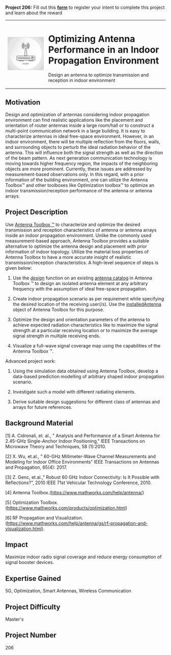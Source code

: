 **Project 206:** Fill out this <strong>[form](https://forms.office.com/Pages/ResponsePage.aspx?id=ETrdmUhDaESb3eUHKx3B5lOTzSa_A6lPqq2LJKzvpM5UMTBZRkc4UTRETjFERVRDWllQRE40OUFSQS4u)</strong> to  register your intent to complete this project and learn about the reward

<table>
<td><img src="/images/indoor_propagation.jpg"  width=500 /></td>
<td><p><h1>Optimizing Antenna Performance in an Indoor Propagation Environment</h1></p>
<p> Design an antenna to optimize transmission and reception in indoor environment</p>
</table>

## Motivation

Design and optimization of antennas considering indoor propagation environment can find realistic applications like the placement and orientation of router antennas inside a large room/hall or to construct a multi-point communication network in a large building. It is easy to characterize antennas in ideal free-space environment. However, in an indoor environment, there will be multiple reflection from the floors, walls, and surrounding objects to perturb the ideal radiation behavior of the antenna. This will influence both the signal strength as well as the direction of the beam pattern. As next generation communication technology is moving towards higher frequency region, the impacts of the neighboring objects are more prominent. Currently, these issues are addressed by measurement-based observations only. In this regard, with a prior information of the building environment, one can utilize the Antenna Toolbox™ and other toolboxes like Optimization toolbox™ to optimize an indoor transmission/reception performance of the antenna or antenna arrays. 

## Project Description

Use [Antenna Toolbox ™](https://www.mathworks.com/products/antenna.html) to characterize and optimize the desired transmission and reception characteristics of antenna or antenna arrays inside an indoor propagation environment. Unlike the commonly used measurement-based approach, Antenna Toolbox provides a suitable alternative to optimize the antenna design and placement with prior information of indoor topology. Utilize the material loss properties of Antenna Toolbox to have a more accurate insight of realistic transmission/reception characteristics. A high-level sequence of steps is given below: 

1. Use the [*design*](https://www.mathworks.com/help/antenna/ref/design.html) function on an existing [antenna  catalog]( https://www.mathworks.com/help/antenna/antenna-catalog.html) in Antenna Toolbox ™ to design an isolated antenna element at any arbitrary frequency with the assumption of ideal free-space propagation.  

2. Create indoor propagation scenario as per requirement while specifying the desired location of the receiving user(/s). Use the [installedAntenna](https://www.mathworks.com/help/antenna/ref/installedantenna.html) object of Antenna Toolbox for this purpose. 

3. Optimize the design and orientation parameters of the antenna to achieve expected radiation characteristics like to maximize the signal strength at a particular receiving location or to maximize the average signal strength in multiple receiving ends.  

4. Visualize a full-wave signal coverage map using the capabilities of the Antenna Toolbox ™.  

Advanced project work: 

1. Using the simulation data obtained using Antenna Toolbox, develop a data-based prediction modelling of arbitrary shaped indoor propagation scenario.  

2. Investigate such a model with different radiating elements.  

3. Derive suitable design suggestions for different class of antennas and arrays for future references. 

## Background Material

[1] A. Cidronali, et. al., " Analysis and Performance of a Smart Antenna for 2.45-GHz Single-Anchor Indoor Positioning," IEEE Transactions on Microwave Theory and Techniques, 58 (1):2010. 

[2] X. Wu, et.al., " 60-GHz Millimeter-Wave Channel Measurements and Modeling for Indoor Office Environments" IEEE Transactions on Antennas and Propagation, 65(4): 2017. 

[3] Z. Genc, et.al.,” Robust 60 GHz Indoor Connectivity: Is It Possible with Reflections?”, 2010 IEEE 71st Vehicular Technology Conference, 2010. 

[4] Antenna Toolbox.(https://www.mathworks.com/help/antenna/)

[5] Optimization Toolbox.(https://www.mathworks.com/products/optimization.html) 

[6] RF Propagation and Visualization.(https://www.mathworks.com/help/antenna/gs/rf-propagation-and-visualization.html).  

## Impact

Maximize indoor radio signal coverage and reduce energy consumption of signal booster devices.

## Expertise Gained 

5G, Optimization, Smart Antennas, Wireless Communication


## Project Difficulty

Master's

## Project Number

206